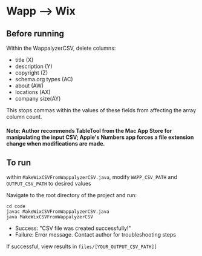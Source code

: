 # Wapp --> Wix

## Before running

Within the WappalyzerCSV, delete columns:

- title (X)
- description (Y)
- copyright (Z)
- schema.org types (AC)
- about (AW)
- locations (AX)
- company size(AY)

This stops commas within the values of these fields from affecting the array column count.

#### Note: Author recommends TableTool from the Mac App Store for manipulating the input CSV; Apple's Numbers app forces a file extension change when modifications are made.

## To run 

within `MakeWixCSVFromWappalyzerCSV.java`, modify `WAPP_CSV_PATH` and `OUTPUT_CSV_PATH` to desired values

Navigate to the root directory of the project and run:

```
cd code
javac MakeWixCSVFromWappalyzerCSV.java
java MakeWixCSVFromWappalyzerCSV
```

- Success: "CSV file was created successfully!"
- Failure: Error message.  Contact author for troubleshooting steps

If successful, view results in `files/[YOUR_OUTPUT_CSV_PATH]]`